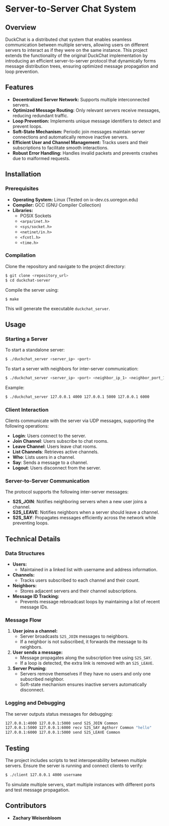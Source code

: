 # Server-to-Server Chat System

## Overview
DuckChat is a distributed chat system that enables seamless communication between multiple servers, allowing users on different servers to interact as if they were on the same instance. This project extends the functionality of the original DuckChat implementation by introducing an efficient server-to-server protocol that dynamically forms message distribution trees, ensuring optimized message propagation and loop prevention.

## Features
- **Decentralized Server Network:** Supports multiple interconnected servers.
- **Optimized Message Routing:** Only relevant servers receive messages, reducing redundant traffic.
- **Loop Prevention:** Implements unique message identifiers to detect and prevent loops.
- **Soft-State Mechanism:** Periodic join messages maintain server connections and automatically remove inactive servers.
- **Efficient User and Channel Management:** Tracks users and their subscriptions to facilitate smooth interactions.
- **Robust Error Handling:** Handles invalid packets and prevents crashes due to malformed requests.

## Installation
### Prerequisites
- **Operating System:** Linux (Tested on ix-dev.cs.uoregon.edu)
- **Compiler:** GCC (GNU Compiler Collection)
- **Libraries:**
  - POSIX Sockets
  - `<arpa/inet.h>`
  - `<sys/socket.h>`
  - `<netinet/in.h>`
  - `<fcntl.h>`
  - `<time.h>`

### Compilation
Clone the repository and navigate to the project directory:
```sh
$ git clone <repository_url>
$ cd duckchat-server
```
Compile the server using:
```sh
$ make
```
This will generate the executable `duckchat_server`.

## Usage
### Starting a Server
To start a standalone server:
```sh
$ ./duckchat_server <server_ip> <port>
```
To start a server with neighbors for inter-server communication:
```sh
$ ./duckchat_server <server_ip> <port> <neighbor_ip_1> <neighbor_port_1> <neighbor_ip_2> <neighbor_port_2> ...
```
Example:
```sh
$ ./duckchat_server 127.0.0.1 4000 127.0.0.1 5000 127.0.0.1 6000
```

### Client Interaction
Clients communicate with the server via UDP messages, supporting the following operations:
- **Login**: Users connect to the server.
- **Join Channel**: Users subscribe to chat rooms.
- **Leave Channel**: Users leave chat rooms.
- **List Channels**: Retrieves active channels.
- **Who**: Lists users in a channel.
- **Say**: Sends a message to a channel.
- **Logout**: Users disconnect from the server.

### Server-to-Server Communication
The protocol supports the following inter-server messages:
- **S2S_JOIN**: Notifies neighboring servers when a new user joins a channel.
- **S2S_LEAVE**: Notifies neighbors when a server should leave a channel.
- **S2S_SAY**: Propagates messages efficiently across the network while preventing loops.

## Technical Details
### Data Structures
- **Users:**
  - Maintained in a linked list with username and address information.
- **Channels:**
  - Tracks users subscribed to each channel and their count.
- **Neighbors:**
  - Stores adjacent servers and their channel subscriptions.
- **Message ID Tracking:**
  - Prevents message rebroadcast loops by maintaining a list of recent message IDs.

### Message Flow
1. **User joins a channel:**
   - Server broadcasts `S2S_JOIN` messages to neighbors.
   - If a neighbor is not subscribed, it forwards the message to its neighbors.
2. **User sends a message:**
   - Message propagates along the subscription tree using `S2S_SAY`.
   - If a loop is detected, the extra link is removed with an `S2S_LEAVE`.
3. **Server Pruning:**
   - Servers remove themselves if they have no users and only one subscribed neighbor.
   - Soft-state mechanism ensures inactive servers automatically disconnect.

### Logging and Debugging
The server outputs status messages for debugging:
```sh
127.0.0.1:4000 127.0.0.1:5000 send S2S_JOIN Common
127.0.0.1:5000 127.0.0.1:6000 recv S2S_SAY Agthorr Common "hello"
127.0.0.1:6000 127.0.0.1:5000 send S2S_LEAVE Common
```

## Testing
The project includes scripts to test interoperability between multiple servers. Ensure the server is running and connect clients to verify:
```sh
$ ./client 127.0.0.1 4000 username
```
To simulate multiple servers, start multiple instances with different ports and test message propagation.

## Contributors
- **Zachary Weisenbloom**



